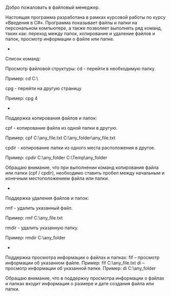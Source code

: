 Добро пожаловать в файловый менеджер.

Настоящая программа разработана в рамках курсовой работы по курсу «Введения в C#». Программа показывает файлы и папки на персональном компьютере, а также позволяет выполнять ряд команд, таких как: переход между папок, копирование и удаление файлов и папок, просмотр информации о файле или папке.

-
Список команд:

Просмотр файловой структуры:
cd - перейти в необходимую папку. 

Пример: cd C:\

cpg - перейти на другую страницу

Пример: cpg 4

-
Поддержка копирования файлов и папок:

cpf - копирование файла из одной папки в другую.

Пример: cpf C:\any_file.txt C:\any_folder\any_file.txt

cpdir - копирование папки из одного места расположения в другое.

Пример: cpdir C:\any_folder C:\Temp\any_folder


Обращаю внимание, что при выполнении команд копирования файла или папки (cpf / cpdir), необходимо ставить пробел между начальным и конечным местоположением файла или папки.

-
Поддержка удаления файлов и папок:

rmf - удалить указанный файл.

Пример: rmf C:\any_file.txt

rmdir - удалить указанную папку.

Пример: rmdir C:\any_folder

-
Поддержка просмотра информации о файлах и папках:
fif – просмотр информации об указанном файле.
Пример: fif C:\any_file.txt
di – просмотр информации об указанной папке.
Пример: di C:\any_folder

Обращаю внимание, что в поддержку просмотра информации о файлах и папках входит информация о размере и дате создания файла
или папки.
